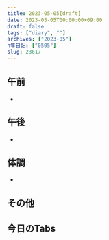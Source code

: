 ```yaml
---
title: 2023-05-05[draft]
date: 2023-05-05T00:00:00+09:00
draft: false
tags: ["diary", ""]
archives: ["2023-05"]
n年日記: ["0505"]
slug: 23617
---
```

## 午前
- 
## 午後
- 
## 体調
- 
## その他
## 今日のTabs